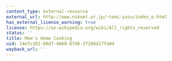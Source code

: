```yaml
---
content_type: external-resource
external_url: http://www.nsknet.or.jp/~tomi-yasu/index_e.html
has_external_license_warning: true
license: https://en.wikipedia.org/wiki/All_rights_reserved
status: ''
title: Mom's Home Cooking
uid: 14e7c382-08d7-4660-87d6-27208d17fa0d
wayback_url: ''
---
```

